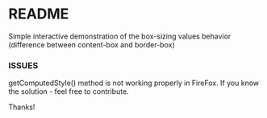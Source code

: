 # README

Simple interactive demonstration of the box-sizing values behavior (difference between content-box and border-box)


### ISSUES

getComputedStyle() method is not working properly in FireFox.
If you know the solution - feel free to contribute.

Thanks!
